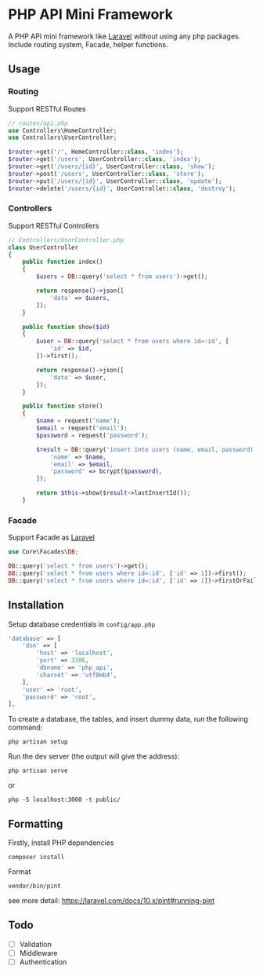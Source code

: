 # PHP API Mini Framework

A PHP API mini framework like [Laravel](https://laravel.com) without using any php packages. Include routing system, Facade, helper functions.

## Usage

### Routing

Support RESTful Routes
```php
// routes/api.php
use Controllers\HomeController;
use Controllers\UserController;

$router->get('/', HomeController::class, 'index');
$router->get('/users', UserController::class, 'index');
$router->get('/users/{id}', UserController::class, 'show');
$router->post('/users', UserController::class, 'store');
$router->put('/users/{id}', UserController::class, 'update');
$router->delete('/users/{id}', UserController::class, 'destroy');
```

### Controllers
Support RESTful Controllers
```php
// Controllers/UserController.php
class UserController
{
    public function index()
    {
        $users = DB::query('select * from users')->get();

        return response()->json([
            'data' => $users,
        ]);
    }

    public function show($id)
    {
        $user = DB::query('select * from users where id=:id', [
            'id' => $id,
        ])->first();

        return response()->json([
            'data' => $user,
        ]);
    }

    public function store()
    {
        $name = request('name');
        $email = request('email');
        $password = request('password');

        $result = DB::query('insert into users (name, email, password) values (:name, :email, :password)', [
            'name' => $name,
            'email' => $email,
            'password' => bcrypt($password),
        ]);

        return $this->show($result->lastInsertId());
    }
```

### Facade

Support Facade as [Laravel](https://laravel.com/docs/10.x/facades#main-content)

```php
use Core\Facades\DB;

DB::query('select * from users')->get();
DB::query('select * from users where id=:id', ['id' => 1])->first();
DB::query('select * from users where id=:id', ['id' => 1])->firstOrFail();
```

## Installation

Setup database credentials in `config/app.php`

```php
'database' => [
    'dsn' => [
        'host' => 'localhost',
        'port' => 3306,
        'dbname' => 'php_api',
        'charset' => 'utf8mb4',
    ],
    'user' => 'root',
    'password' => 'root',
],
```

To create a database, the tables, and insert dummy data, run the following command:

```
php artisan setup
```

Run the dev server (the output will give the address):

```
php artisan serve
```
or
```
php -S localhost:3000 -t public/
```

## Formatting

Firstly, install PHP dependencies
```
composer install
```

Format
```
vendor/bin/pint
```

see more detail:
https://laravel.com/docs/10.x/pint#running-pint

## Todo

- [ ] Validation
- [ ] Middleware
- [ ] Authentication
